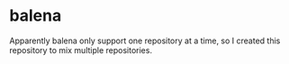 # balena
Apparently balena only support one repository at a time, so I created this repository to mix multiple repositories.
